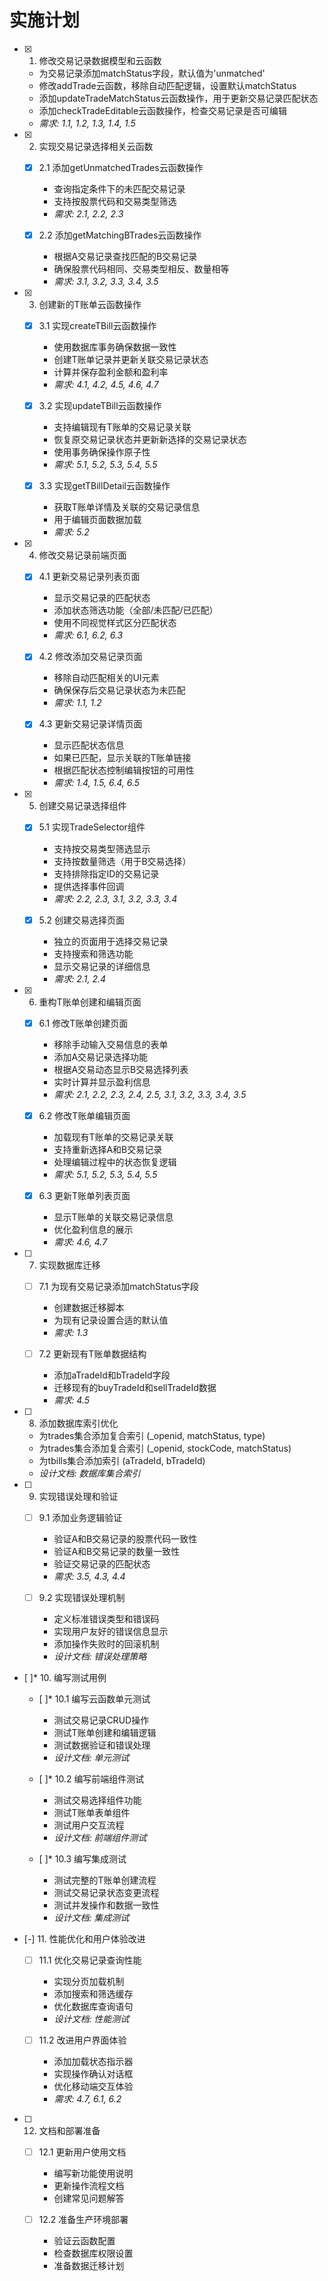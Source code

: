 # 实施计划

- [x] 1. 修改交易记录数据模型和云函数




  - 为交易记录添加matchStatus字段，默认值为'unmatched'
  - 修改addTrade云函数，移除自动匹配逻辑，设置默认matchStatus
  - 添加updateTradeMatchStatus云函数操作，用于更新交易记录匹配状态
  - 添加checkTradeEditable云函数操作，检查交易记录是否可编辑
  - _需求: 1.1, 1.2, 1.3, 1.4, 1.5_

- [x] 2. 实现交易记录选择相关云函数














  - [x] 2.1 添加getUnmatchedTrades云函数操作


    - 查询指定条件下的未匹配交易记录
    - 支持按股票代码和交易类型筛选
    - _需求: 2.1, 2.2, 2.3_

  - [x] 2.2 添加getMatchingBTrades云函数操作





    - 根据A交易记录查找匹配的B交易记录
    - 确保股票代码相同、交易类型相反、数量相等
    - _需求: 3.1, 3.2, 3.3, 3.4, 3.5_


- [x] 3. 创建新的T账单云函数操作










  - [x] 3.1 实现createTBill云函数操作


    - 使用数据库事务确保数据一致性
    - 创建T账单记录并更新关联交易记录状态
    - 计算并保存盈利金额和盈利率
    - _需求: 4.1, 4.2, 4.5, 4.6, 4.7_

  - [x] 3.2 实现updateTBill云函数操作

    - 支持编辑现有T账单的交易记录关联
    - 恢复原交易记录状态并更新新选择的交易记录状态
    - 使用事务确保操作原子性
    - _需求: 5.1, 5.2, 5.3, 5.4, 5.5_

  - [x] 3.3 实现getTBillDetail云函数操作

    - 获取T账单详情及关联的交易记录信息
    - 用于编辑页面数据加载
    - _需求: 5.2_

- [x] 4. 修改交易记录前端页面








  - [x] 4.1 更新交易记录列表页面


    - 显示交易记录的匹配状态
    - 添加状态筛选功能（全部/未匹配/已匹配）
    - 使用不同视觉样式区分匹配状态
    - _需求: 6.1, 6.2, 6.3_

  - [x] 4.2 修改添加交易记录页面


    - 移除自动匹配相关的UI元素
    - 确保保存后交易记录状态为未匹配
    - _需求: 1.1, 1.2_

  - [x] 4.3 更新交易记录详情页面


    - 显示匹配状态信息
    - 如果已匹配，显示关联的T账单链接
    - 根据匹配状态控制编辑按钮的可用性
    - _需求: 1.4, 1.5, 6.4, 6.5_

- [x] 5. 创建交易记录选择组件





  - [x] 5.1 实现TradeSelector组件


    - 支持按交易类型筛选显示
    - 支持按数量筛选（用于B交易选择）
    - 支持排除指定ID的交易记录
    - 提供选择事件回调
    - _需求: 2.2, 2.3, 3.1, 3.2, 3.3, 3.4_

  - [x] 5.2 创建交易选择页面


    - 独立的页面用于选择交易记录
    - 支持搜索和筛选功能
    - 显示交易记录的详细信息
    - _需求: 2.1, 2.4_

- [x] 6. 重构T账单创建和编辑页面





  - [x] 6.1 修改T账单创建页面


    - 移除手动输入交易信息的表单
    - 添加A交易记录选择功能
    - 根据A交易动态显示B交易选择列表
    - 实时计算并显示盈利信息
    - _需求: 2.1, 2.2, 2.3, 2.4, 2.5, 3.1, 3.2, 3.3, 3.4, 3.5_

  - [x] 6.2 修改T账单编辑页面


    - 加载现有T账单的交易记录关联
    - 支持重新选择A和B交易记录
    - 处理编辑过程中的状态恢复逻辑
    - _需求: 5.1, 5.2, 5.3, 5.4, 5.5_

  - [x] 6.3 更新T账单列表页面


    - 显示T账单的关联交易记录信息
    - 优化盈利信息的展示
    - _需求: 4.6, 4.7_

- [ ] 7. 实现数据库迁移
  - [ ] 7.1 为现有交易记录添加matchStatus字段
    - 创建数据迁移脚本
    - 为现有记录设置合适的默认值
    - _需求: 1.3_

  - [ ] 7.2 更新现有T账单数据结构
    - 添加aTradeId和bTradeId字段
    - 迁移现有的buyTradeId和sellTradeId数据
    - _需求: 4.5_

- [ ] 8. 添加数据库索引优化
  - 为trades集合添加复合索引 (_openid, matchStatus, type)
  - 为trades集合添加复合索引 (_openid, stockCode, matchStatus)
  - 为tbills集合添加索引 (aTradeId, bTradeId)
  - _设计文档: 数据库集合索引_

- [ ] 9. 实现错误处理和验证
  - [ ] 9.1 添加业务逻辑验证
    - 验证A和B交易记录的股票代码一致性
    - 验证A和B交易记录的数量一致性
    - 验证交易记录的匹配状态
    - _需求: 3.5, 4.3, 4.4_

  - [ ] 9.2 实现错误处理机制
    - 定义标准错误类型和错误码
    - 实现用户友好的错误信息显示
    - 添加操作失败时的回滚机制
    - _设计文档: 错误处理策略_

- [ ]* 10. 编写测试用例
  - [ ]* 10.1 编写云函数单元测试
    - 测试交易记录CRUD操作
    - 测试T账单创建和编辑逻辑
    - 测试数据验证和错误处理
    - _设计文档: 单元测试_

  - [ ]* 10.2 编写前端组件测试
    - 测试交易选择组件功能
    - 测试T账单表单组件
    - 测试用户交互流程
    - _设计文档: 前端组件测试_

  - [ ]* 10.3 编写集成测试
    - 测试完整的T账单创建流程
    - 测试交易记录状态变更流程
    - 测试并发操作和数据一致性
    - _设计文档: 集成测试_

- [-] 11. 性能优化和用户体验改进



  - [ ] 11.1 优化交易记录查询性能


    - 实现分页加载机制
    - 添加搜索和筛选缓存
    - 优化数据库查询语句
    - _设计文档: 性能测试_

  - [ ] 11.2 改进用户界面体验
    - 添加加载状态指示器
    - 实现操作确认对话框
    - 优化移动端交互体验
    - _需求: 4.7, 6.1, 6.2_

- [ ] 12. 文档和部署准备
  - [ ] 12.1 更新用户使用文档
    - 编写新功能使用说明
    - 更新操作流程文档
    - 创建常见问题解答

  - [ ] 12.2 准备生产环境部署
    - 验证云函数配置
    - 检查数据库权限设置
    - 准备数据迁移计划
